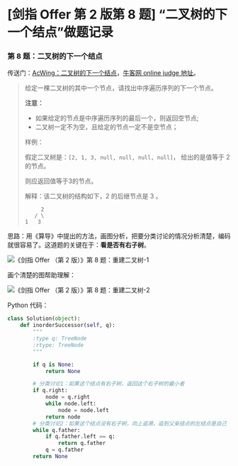 # [剑指 Offer 第 2 版第 8 题] “二叉树的下一个结点”做题记录

### 第 8 题：二叉树的下一个结点

传送门：[AcWing：二叉树的下一个结点](https://www.acwing.com/problem/content/31/)，[牛客网 online judge 地址](https://www.nowcoder.com/practice/9023a0c988684a53960365b889ceaf5e?tpId=13&tqId=11210&tPage=3&rp=3&ru=/ta/coding-interviews&qru=/ta/coding-interviews/question-ranking)。

> 给定一棵二叉树的其中一个节点，请找出中序遍历序列的下一个节点。
>
> **注意：**
>
> - 如果给定的节点是中序遍历序列的最后一个，则返回空节点;
> - 二叉树一定不为空，且给定的节点一定不是空节点；
>
> 样例：
>
> 假定二叉树是：`[2, 1, 3, null, null, null, null]`， 给出的是值等于 2 的节点。
> 
> 则应返回值等于3的节点。
> 
> 解释：该二叉树的结构如下，2 的后继节点是 3 。
> ```
>      2
>    / \
> 1   3
> ```

思路：用《算导》中提出的方法，画图分析，把要分类讨论的情况分析清楚，编码就很容易了。这道题的关键在于：**看是否有右子树**。

![《剑指 Offer （第 2 版）》第 8 题：重建二叉树-1](https://liweiwei1419.github.io/images/sword-for-offer/8-1.jpg)


画个清楚的图帮助理解：

![《剑指 Offer （第 2 版）》第 8 题：重建二叉树-2](https://liweiwei1419.github.io/images/sword-for-offer/8-2.jpg)

Python 代码：

```python
class Solution(object):
    def inorderSuccessor(self, q):
        """
        :type q: TreeNode
        :rtype: TreeNode
        """

        if q is None:
            return None

        # 分类讨论1：如果这个结点有右子树，返回这个右子树的最小者
        if q.right:
            node = q.right
            while node.left:
                node = node.left
            return node
        # 分类讨论2：如果这个结点没有右子树，向上追溯，追到父亲结点的左结点是自己
        while q.father:
            if q.father.left == q:
                return q.father
            q = q.father
        return None
```

<script src='https://cdnjs.cloudflare.com/ajax/libs/mathjax/2.7.5/MathJax.js?config=TeX-MML-AM_CHTML' async></script>
<script type="text/x-mathjax-config">
MathJax.Hub.Config({
tex2jax: {
  inlineMath: [['$','$'], ['\\(','\\)']],
  processEscapes: true
  },
displayAlign : "left",
TeX: {
        equationNumbers: {
            autoNumber: "all",
            useLabelIds: true
        }
    },
    "HTML-CSS": {
        linebreaks: {
            automatic: true
        },
        scale: 100,
        styles: {
          ".MathJax_Display": {
            "text-align": "left",
            "width" : "auto",
            "margin": "10px 0px 10px 0px !important",
            "background-color": "#f5f5f5 !important",
            "border-radius": "3px !important",
            border:  "1px solid #ccc !important",
            padding: "5px 5px 5px 5px !important"
          },
          ".MathJax": {
            "background-color": "#f5f5f5 !important",
            padding: "2px 2px 2px 2px !important"
          }
        }
    },
    SVG: {
        linebreaks: {
            automatic: true
        }
    }
});
</script>